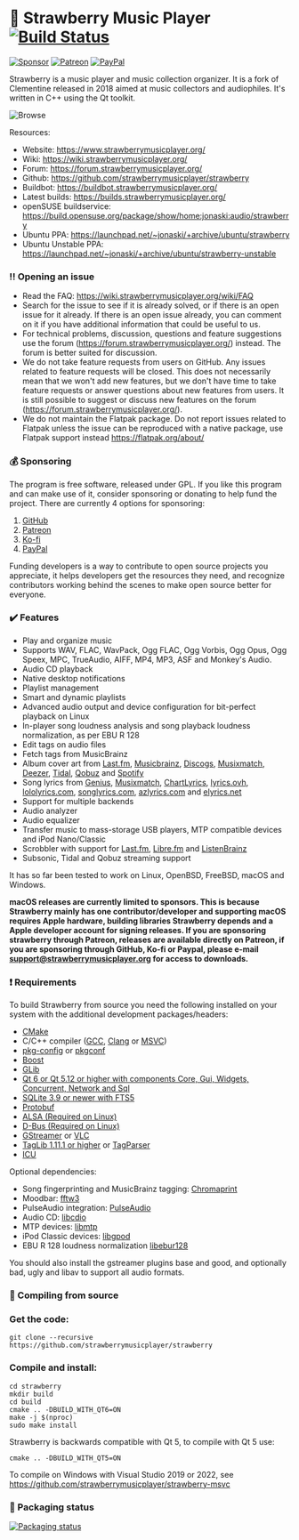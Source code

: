 :strawberry: Strawberry Music Player [![Build Status](https://github.com/strawberrymusicplayer/strawberry/workflows/Build/badge.svg)](https://github.com/strawberrymusicplayer/strawberry/actions)
=======================
[![Sponsor](https://img.shields.io/badge/-Sponsor-green?logo=github)](https://github.com/sponsors/jonaski)
[![Patreon](https://img.shields.io/badge/patreon-donate-green.svg)](https://patreon.com/jonaskvinge)
[![PayPal](https://img.shields.io/badge/Donate-PayPal-green.svg)](https://paypal.me/jonaskvinge)

Strawberry is a music player and music collection organizer. It is a fork of Clementine released in 2018 aimed at music collectors and audiophiles. It's written in C++ using the Qt toolkit.

![Browse](https://raw.githubusercontent.com/strawberrymusicplayer/strawberry/master/data/screenshot/screenshot.png)

Resources:

  * Website: https://www.strawberrymusicplayer.org/
  * Wiki: https://wiki.strawberrymusicplayer.org/
  * Forum: https://forum.strawberrymusicplayer.org/
  * Github: https://github.com/strawberrymusicplayer/strawberry
  * Buildbot: https://buildbot.strawberrymusicplayer.org/
  * Latest builds: https://builds.strawberrymusicplayer.org/
  * openSUSE buildservice: https://build.opensuse.org/package/show/home:jonaski:audio/strawberry
  * Ubuntu PPA: https://launchpad.net/~jonaski/+archive/ubuntu/strawberry
  * Ubuntu Unstable PPA: https://launchpad.net/~jonaski/+archive/ubuntu/strawberry-unstable

### :bangbang: Opening an issue

* Read the FAQ: https://wiki.strawberrymusicplayer.org/wiki/FAQ
* Search for the issue to see if it is already solved, or if there is an open issue for it already. If there is an open issue already, you can comment on it if you have additional information that could be useful to us.
* For technical problems, discussion, questions and feature suggestions use the forum (https://forum.strawberrymusicplayer.org/) instead. The forum is better suited for discussion.
* We do not take feature requests from users on GitHub. Any issues related to feature requests will be closed. This does not necessarily mean that we won't add new features, but we don't have time to take feature requests or answer questions about new features from users. It is still possible to suggest or discuss new features on the forum (https://forum.strawberrymusicplayer.org/).
* We do not maintain the Flatpak package. Do not report issues related to Flatpak unless the issue can be reproduced with a native package, use Flatpak support instead https://flatpak.org/about/

### :moneybag: Sponsoring

The program is free software, released under GPL. If you like this program and can make use of it, consider sponsoring or donating to help fund the project.
There are currently 4 options for sponsoring:

1. [GitHub](https://github.com/sponsors/jonaski)
2. [Patreon](https://www.patreon.com/jonaskvinge)
3. [Ko-fi](https://ko-fi.com/jonaskvinge)
4. [PayPal](https://paypal.me/jonaskvinge)

Funding developers is a way to contribute to open source projects you appreciate, it helps developers get the resources they need, and recognize contributors working behind the scenes to make open source better for everyone.

### :heavy_check_mark: Features

  * Play and organize music
  * Supports WAV, FLAC, WavPack, Ogg FLAC, Ogg Vorbis, Ogg Opus, Ogg Speex, MPC, TrueAudio, AIFF, MP4, MP3, ASF and Monkey's Audio.
  * Audio CD playback
  * Native desktop notifications
  * Playlist management
  * Smart and dynamic playlists
  * Advanced audio output and device configuration for bit-perfect playback on Linux
  * In-player song loudness analysis and song playback loudness normalization, as per EBU R 128
  * Edit tags on audio files
  * Fetch tags from MusicBrainz
  * Album cover art from [Last.fm](https://www.last.fm/), [Musicbrainz](https://musicbrainz.org/), [Discogs](https://www.discogs.com/), [Musixmatch](https://www.musixmatch.com/), [Deezer](https://www.deezer.com/), [Tidal](https://www.tidal.com/), [Qobuz](https://www.qobuz.com/) and [Spotify](https://www.spotify.com/)
  * Song lyrics from [Genius](https://genius.com/), [Musixmatch](https://www.musixmatch.com/), [ChartLyrics](http://www.chartlyrics.com/), [lyrics.ovh](https://lyrics.ovh/), [lololyrics.com](https://www.lololyrics.com/), [songlyrics.com](https://www.songlyrics.com/), [azlyrics.com](https://www.azlyrics.com/) and [elyrics.net](https://www.elyrics.net/)
  * Support for multiple backends
  * Audio analyzer
  * Audio equalizer
  * Transfer music to mass-storage USB players, MTP compatible devices and iPod Nano/Classic
  * Scrobbler with support for [Last.fm](https://www.last.fm/), [Libre.fm](https://libre.fm/) and [ListenBrainz](https://listenbrainz.org/)
  * Subsonic, Tidal and Qobuz streaming support


It has so far been tested to work on Linux, OpenBSD, FreeBSD, macOS and Windows.

**macOS releases are currently limited to sponsors. This is because Strawberry mainly has one contributor/developer and supporting macOS requires Apple hardware, building libraries Strawberry depends and a Apple developer account for signing releases. If you are sponsoring strawberry through Patreon, releases are available directly on Patreon, if you are sponsoring through GitHub, Ko-fi or Paypal, please e-mail support@strawberrymusicplayer.org for access to downloads.**

### :heavy_exclamation_mark: Requirements

To build Strawberry from source you need the following installed on your system with the additional development packages/headers:

* [CMake](https://cmake.org/)
* C/C++ compiler ([GCC](https://gcc.gnu.org/), [Clang](https://clang.llvm.org/) or [MSVC](https://visualstudio.microsoft.com/vs/features/cplusplus/))
* [pkg-config](https://www.freedesktop.org/wiki/Software/pkg-config/) or [pkgconf](https://github.com/pkgconf/pkgconf)
* [Boost](https://www.boost.org/)
* [GLib](https://developer.gnome.org/glib/)
* [Qt 6 or Qt 5.12 or higher with components Core, Gui, Widgets, Concurrent, Network and Sql](https://www.qt.io/)
* [SQLite 3.9 or newer with FTS5](https://www.sqlite.org)
* [Protobuf](https://developers.google.com/protocol-buffers/)
* [ALSA (Required on Linux)](https://www.alsa-project.org/)
* [D-Bus (Required on Linux)](https://www.freedesktop.org/wiki/Software/dbus/)
* [GStreamer](https://gstreamer.freedesktop.org/) or [VLC](https://www.videolan.org)
* [TagLib 1.11.1 or higher](https://www.taglib.org/) or [TagParser](https://github.com/Martchus/tagparser)
* [ICU](https://unicode-org.github.io/icu/)

Optional dependencies:

* Song fingerprinting and MusicBrainz tagging: [Chromaprint](https://acoustid.org/chromaprint)
* Moodbar: [fftw3](http://www.fftw.org/)
* PulseAudio integration: [PulseAudio](https://www.freedesktop.org/wiki/Software/PulseAudio/?)
* Audio CD: [libcdio](https://www.gnu.org/software/libcdio/)
* MTP devices: [libmtp](http://libmtp.sourceforge.net/)
* iPod Classic devices: [libgpod](http://www.gtkpod.org/libgpod/)
* EBU R 128 loudness normalization [libebur128](https://github.com/jiixyj/libebur128)

You should also install the gstreamer plugins base and good, and optionally bad, ugly and libav to support all audio formats.

### :wrench: Compiling from source

### Get the code:

    git clone --recursive https://github.com/strawberrymusicplayer/strawberry

### Compile and install:

    cd strawberry
    mkdir build
    cd build
    cmake .. -DBUILD_WITH_QT6=ON
    make -j $(nproc)
    sudo make install

Strawberry is backwards compatible with Qt 5, to compile with Qt 5 use:

    cmake .. -DBUILD_WITH_QT5=ON

To compile on Windows with Visual Studio 2019 or 2022, see https://github.com/strawberrymusicplayer/strawberry-msvc

### :penguin: Packaging status

[![Packaging status](https://repology.org/badge/vertical-allrepos/strawberry.svg?exclude_unsupported=1)](https://repology.org/metapackage/strawberry/versions)
